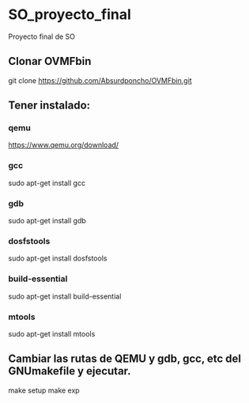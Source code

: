 # SO_proyecto_final
Proyecto final de SO

## Clonar OVMFbin
git clone https://github.com/Absurdponcho/OVMFbin.git

## Tener instalado:
### qemu

https://www.qemu.org/download/

### gcc

sudo apt-get install gcc

### gdb

sudo apt-get install gdb

### dosfstools

sudo apt-get install dosfstools

### build-essential

sudo apt-get install build-essential

### mtools

sudo apt-get install mtools

## Cambiar las rutas de QEMU y gdb, gcc, etc del GNUmakefile y ejecutar.

make setup
make exp
